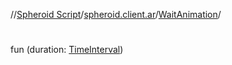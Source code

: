 //[Spheroid Script](../../index.md)/[spheroid.client.ar](../index.md)/[WaitAnimation](index.md)/[<init>](-init-.md)



# <init>  
 
fun [<init>](-init-.md)(duration: [TimeInterval](../../spheroid/-time-interval/index.md))  



